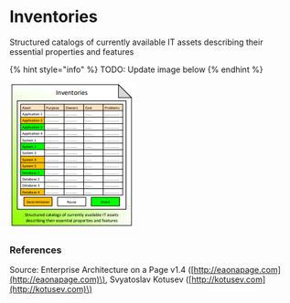# Inventories

Structured catalogs of currently available IT assets describing their essential properties and features

{% hint style="info" %}
TODO: Update image below
{% endhint %}

![](../../.gitbook/assets/csvlod_landscapes_inventories.png)

### References

Source: Enterprise Architecture on a Page v1.4 \([http://eaonapage.com](http://eaonapage.com)\), Svyatoslav Kotusev \([http://kotusev.com](http://kotusev.com)\)

